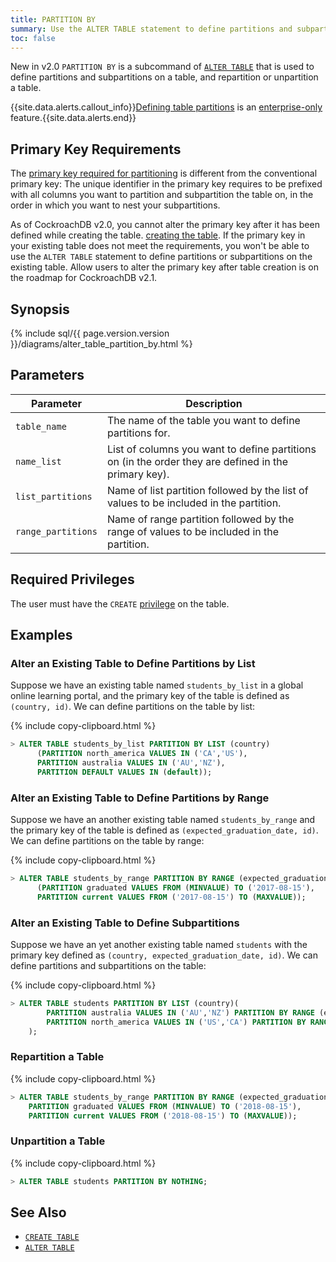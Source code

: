 ```yaml
---
title: PARTITION BY
summary: Use the ALTER TABLE statement to define partitions and subpartitions, repartition, or unpartition a table.
toc: false
---
```


<span class="version-tag">New in v2.0</span> `PARTITION BY` is a subcommand of [`ALTER TABLE`](alter-table.html) that is used to define partitions and subpartitions on a table, and repartition or unpartition a table.

{{site.data.alerts.callout_info}}<a href="partitioning.html">Defining table partitions</a> is an <a href="enterprise-licensing.html">enterprise-only</a> feature.{{site.data.alerts.end}}

<div id="toc"></div>

## Primary Key Requirements

The [primary key required for partitioning](partitioning.html#partition-using-primary-key) is different from the conventional primary key: The unique identifier in the primary key requires to be prefixed with all columns you want to partition and subpartition the table on, in the order in which you want to nest your subpartitions.

As of CockroachDB v2.0, you cannot alter the primary key after it has been defined while creating the table. [creating the table](create-table.html#create-a-table-with-partitions-new-in-v2-0). If the primary key in your existing table does not meet the requirements, you won't be able to use the `ALTER TABLE` statement to define partitions or subpartitions on the existing table. Allow users to alter the primary key after table creation is on the roadmap for CockroachDB v2.1.

## Synopsis

<div>
{% include sql/{{ page.version.version }}/diagrams/alter_table_partition_by.html %}
</div>

## Parameters

Parameter | Description |
-----------|-------------|
`table_name` | The name of the table you want to define partitions for. |
`name_list` | List of columns you want to define partitions on (in the order they are defined in the primary key).|
`list_partitions` | Name of list partition followed by the list of values to be included in the partition.
`range_partitions` | Name of range partition followed by the range of values to be included in the partition.

## Required Privileges

The user must have the `CREATE` [privilege](privileges.html) on the table.

## Examples

### Alter an Existing Table to Define Partitions by List

Suppose we have an existing table named `students_by_list` in a global online learning portal, and the primary key of the table is defined as `(country, id)`. We can define partitions on the table by list:

{% include copy-clipboard.html %}
~~~ sql
> ALTER TABLE students_by_list PARTITION BY LIST (country)
      (PARTITION north_america VALUES IN ('CA','US'),
      PARTITION australia VALUES IN ('AU','NZ'),
      PARTITION DEFAULT VALUES IN (default));
~~~

### Alter an Existing Table to Define Partitions by Range

Suppose we have an another existing table named `students_by_range` and the primary key of the table is defined as `(expected_graduation_date, id)`. We can define partitions on the table by range:

{% include copy-clipboard.html %}
~~~ sql
> ALTER TABLE students_by_range PARTITION BY RANGE (expected_graduation_date)
      (PARTITION graduated VALUES FROM (MINVALUE) TO ('2017-08-15'),
      PARTITION current VALUES FROM ('2017-08-15') TO (MAXVALUE));
~~~

### Alter an Existing Table to Define Subpartitions

Suppose we have an yet another existing table named `students` with the primary key defined as `(country, expected_graduation_date, id)`. We can define partitions and subpartitions on the table:

{% include copy-clipboard.html %}
~~~ sql
> ALTER TABLE students PARTITION BY LIST (country)(
        PARTITION australia VALUES IN ('AU','NZ') PARTITION BY RANGE (expected_graduation_date)(PARTITION graduated_au VALUES FROM (MINVALUE) TO ('2017-08-15'), PARTITION current_au VALUES FROM ('2017-08-15') TO (MAXVALUE)),
        PARTITION north_america VALUES IN ('US','CA') PARTITION BY RANGE (expected_graduation_date)(PARTITION graduated_us VALUES FROM (MINVALUE) TO ('2017-08-15'), PARTITION current_us VALUES FROM ('2017-08-15') TO (MAXVALUE))
    );
~~~

### Repartition a Table

{% include copy-clipboard.html %}
~~~ sql
> ALTER TABLE students_by_range PARTITION BY RANGE (expected_graduation_date) (
    PARTITION graduated VALUES FROM (MINVALUE) TO ('2018-08-15'),
    PARTITION current VALUES FROM ('2018-08-15') TO (MAXVALUE));
~~~

### Unpartition a Table

{% include copy-clipboard.html %}
~~~ sql
> ALTER TABLE students PARTITION BY NOTHING;
~~~

## See Also

- [`CREATE TABLE`](create-table.html)
- [`ALTER TABLE`](alter-table.html)
